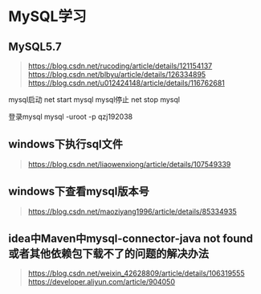 # MySQL学习

## MySQL5.7

> https://blog.csdn.net/rucoding/article/details/121154137
> https://blog.csdn.net/blbyu/article/details/126334895
> https://blog.csdn.net/u012424148/article/details/116762681

mysql启动
net start mysql
mysql停止
net stop mysql

登录mysql
mysql -uroot -p qzj192038

## windows下执行sql文件

> https://blog.csdn.net/liaowenxiong/article/details/107549339

## windows下查看mysql版本号

> https://blog.csdn.net/maoziyang1996/article/details/85334935

## idea中Maven中mysql-connector-java not found 或者其他依赖包下载不了的问题的解决办法

> https://blog.csdn.net/weixin_42628809/article/details/106319555
> https://developer.aliyun.com/article/904050
